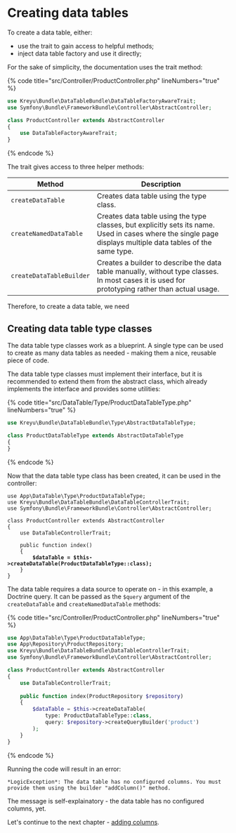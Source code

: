 # Creating data tables

To create a data table, either:

* use the trait to gain access to helpful methods;
* inject data table factory and use it directly;

For the sake of simplicity, the documentation uses the trait method:

{% code title="src/Controller/ProductController.php" lineNumbers="true" %}
```php
use Kreyu\Bundle\DataTableBundle\DataTableFactoryAwareTrait;
use Symfony\Bundle\FrameworkBundle\Controller\AbstractController;

class ProductController extends AbstractController
{
    use DataTableFactoryAwareTrait;
}
```
{% endcode %}

The trait gives access to three helper methods:

| Method                   | Description                                                                                                                                                  |
| ------------------------ | ------------------------------------------------------------------------------------------------------------------------------------------------------------ |
| `createDataTable`        | Creates data table using the type class.                                                                                                                     |
| `createNamedDataTable`   | Creates data table using the type classes, but explicitly sets its name. Used in cases where the single page displays multiple data tables of the same type. |
| `createDataTableBuilder` | Creates a builder to describe the data table manually, without type classes. In most cases it is used for prototyping rather than actual usage.              |

Therefore, to create a data table, we need

## Creating data table type classes <a href="#creating-data-table-classes" id="creating-data-table-classes"></a>

The data table type classes work as a blueprint. A single type can be used to create as many data tables as needed - making them a nice, reusable piece of code.

The data table type classes must implement their interface, but it is recommended to extend them from the abstract class, which already implements the interface and provides some utilities:

{% code title="src/DataTable/Type/ProductDataTableType.php" lineNumbers="true" %}
```php
use Kreyu\Bundle\DataTableBundle\Type\AbstractDataTableType;

class ProductDataTableType extends AbstractDataTableType
{
}
```
{% endcode %}

Now that the data table type class has been created, it can be used in the controller:

<pre class="language-php" data-title="src/Controller/ProductController.php" data-line-numbers><code class="lang-php">use App\DataTable\Type\ProductDataTableType;
use Kreyu\Bundle\DataTableBundle\DataTableControllerTrait;
use Symfony\Bundle\FrameworkBundle\Controller\AbstractController;

class ProductController extends AbstractController
{
    use DataTableControllerTrait;
    
    public function index()
    {
<strong>        $dataTable = $this->createDataTable(ProductDataTableType::class);
</strong>    }
}
</code></pre>

The data table requires a data source to operate on - in this example, a Doctrine query. It can be passed as the `$query` argument of the `createDataTable` and `createNamedDataTable` methods:

{% code title="src/Controller/ProductController.php" lineNumbers="true" %}
```php
use App\DataTable\Type\ProductDataTableType;
use App\Repository\ProductRepository;
use Kreyu\Bundle\DataTableBundle\DataTableControllerTrait;
use Symfony\Bundle\FrameworkBundle\Controller\AbstractController;

class ProductController extends AbstractController
{
    use DataTableControllerTrait;
    
    public function index(ProductRepository $repository)
    {
        $dataTable = $this->createDataTable(
            type: ProductDataTableType::class, 
            query: $repository->createQueryBuilder('product')
        );
    }
}
```
{% endcode %}

Running the code will result in an error:

```markup
*LogicException*: The data table has no configured columns. You must provide them using the builder "addColumn()" method.
```

The message is self-explainatory - the data table has no configured columns, yet.&#x20;

Let's continue to the next chapter - [adding columns](../basic-usage/adding-columns.md).

